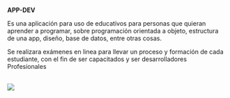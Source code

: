 **APP-DEV**

Es una aplicación para uso de educativos para personas que quieran aprender a programar,  sobre programación orientada a objeto, estructura de una app, diseño, base de datos, entre otras cosas.

Se realizara exámenes en linea para llevar un proceso y formación de cada estudiante, con el fin de ser capacitados y ser desarrolladores Profesionales

<br>
<img heigth="700" src="https://i.ibb.co/vcZr65Z/Captura-de-pantalla-2019-11-20-a-la-s-5-30-27-p-m.png"> 
<br>
